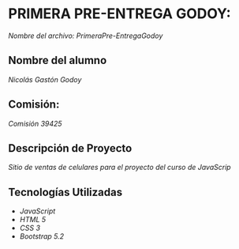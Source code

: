 # PRIMERA PRE-ENTREGA GODOY: 
*Nombre del archivo: PrimeraPre-EntregaGodoy*

## Nombre del alumno
*Nicolás Gastón Godoy*

## Comisión: 
*Comisión 39425*

## Descripción de Proyecto
*Sitio de ventas de celulares para el proyecto del curso de JavaScrip* 

## Tecnologías Utilizadas
- *JavaScript*
- *HTML 5*
- *CSS 3*
- *Bootstrap 5.2*

